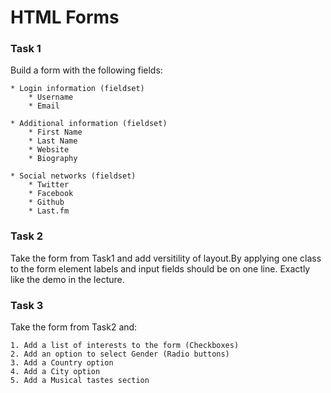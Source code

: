 # HTML Forms

### Task 1

Build a form with the following fields:

    * Login information (fieldset)
        * Username
        * Email
    
    * Additional information (fieldset)
        * First Name
        * Last Name
        * Website
        * Biography
        
    * Social networks (fieldset)
        * Twitter
        * Facebook
        * Github
        * Last.fm

### Task 2

Take the form from Task1 and add versitility of layout.By applying one class to the form element labels and input fields should be on one line. Exactly like the demo in the lecture.

### Task 3
Take the form from Task2 and:

    1. Add a list of interests to the form (Checkboxes)
    2. Add an option to select Gender (Radio buttons)
    3. Add a Country option
    4. Add a City option
    5. Add a Musical tastes section
    
    